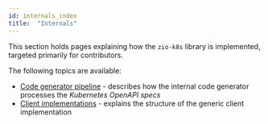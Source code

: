 ```yaml
---
id: internals_index
title:  "Internals"
---
```


This section holds pages explaining how the `zio-k8s` library is implemented, targeted primarily for contributors.

The following topics are available:

- [Code generator pipeline](codegen.md) - describes how the internal code generator processes the _Kubernetes OpenAPI specs_
- [Client implementations](client.md) - explains the structure of the generic client implementation
